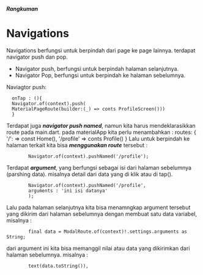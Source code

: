 
***Rangkuman*** 

 # **Navigations**

Navigations berfungsi untuk berpindah dari page ke page lainnya. terdapat navigator push dan pop.
- Navigator push, berfungsi untuk berpindah halaman selanjutnya.
- Navigator Pop, berfungsi untuk berpindah ke halaman sebelumnya.

Naviagtor push:

      onTap : (){
      Navigator.of(context).push(
      MaterialPageRoute(builder:(_) => conts ProfileScreen()))
      }

Terdapat juga ***navigator push named***, namun kita harus mendeklarasikkan route pada main.dart.
pada materialApp kita perlu menambahkan :
            routes: {
            '/': => const Home(),
            '/profile' => conts Profile()
            }
Lalu untuk berpindah ke halaman terkait kita bisa ***menggunakan route*** tersebut :

            Navigator.of(context).pushNamed('/profile');

Terdapat ***argument***, yang berfungsi sebagai isi dari halaman sebelumnya (parshing data). misalnya detail dari data yang di klik atau di tap().

            Navigator.of(context).pushNamed('/profile',
            arguments : 'ini isi datanya'
            );

Lalu pada halaman selanjutnya kita bisa menamngkap argument tersebut yang dikirim dari halaman sebelumnya dengan membuat satu data variabel, misalnya :

            final data = ModalRoute.of(context)!.settings.arguments as String;

dari argument ini kita bisa memanggil nilai atau data yang dikirimkan dari halaman sebelumnya. misalnya :

            text(data.toString()),
